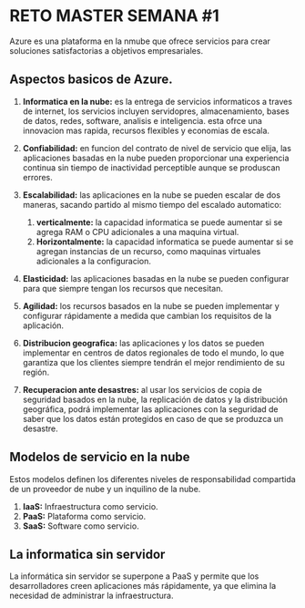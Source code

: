# __RETO MASTER SEMANA #1__

Azure es una plataforma en la nmube que ofrece servicios para crear soluciones satisfactorias a objetivos empresariales.

## __Aspectos basicos de Azure.__

1. __Informatica en la nube:__ es la entrega de servicios informaticos a traves de internet, los servicios incluyen servidopres, almacenamiento, bases de datos, redes, software, analisis e inteligencia. esta ofrce una innovacion mas rapida, recursos flexibles y economias de escala.

2. __Confiabilidad:__ en funcion del contrato de nivel de servicio que elija, las aplicaciones basadas en la nube pueden proporcionar una experiencia continua sin tiempo de inactividad perceptible aunque se produscan errores.

3. __Escalabilidad:__ las aplicaciones en la nube se pueden escalar de dos maneras, sacando partido al mismo tiempo del escalado automatico:
    1. __verticalmente:__ la capacidad informatica se puede aumentar si se agrega RAM o CPU adicionales a una maquina virtual.
    2. __Horizontalmente:__ la capacidad informatica se puede aumentar si se agregan instancias de un recurso, como maquinas virtuales adicionales a la configuracion.

4. __Elasticidad:__ las aplicaciones basadas en la nube se pueden configurar para que siempre tengan los recursos que necesitan.

5. __Agilidad:__ los recursos basados en la nube se pueden implementar y configurar rápidamente a medida que cambian los requisitos de la aplicación.

6. __Distribucion geografica:__ las aplicaciones y los datos se pueden implementar en centros de datos regionales de todo el mundo, lo que garantiza que los clientes siempre tendrán el mejor rendimiento de su región.

7. __Recuperacion ante desastres:__ al usar los servicios de copia de seguridad basados en la nube, la replicación de datos y la distribución geográfica, podrá implementar las aplicaciones con la seguridad de saber que los datos están protegidos en caso de que se produzca un desastre.

## __Modelos de servicio en la nube__
Estos modelos definen los diferentes niveles de responsabilidad compartida de un proveedor de nube y un inquilino de la nube.

1. __IaaS:__ Infraestructura como servicio.
2. __PaaS:__ Plataforma como servicio.
3. __SaaS:__ Software como servicio.

## __La informatica sin servidor__
La informática sin servidor se superpone a PaaS y permite que los desarrolladores creen aplicaciones más rápidamente, ya que elimina la necesidad de administrar la infraestructura.